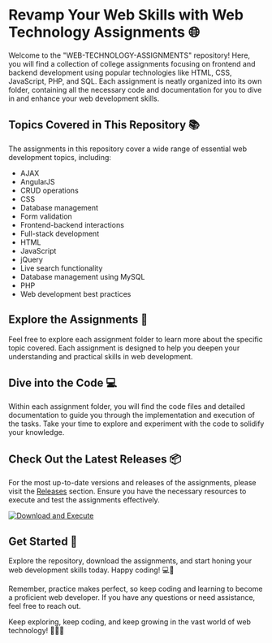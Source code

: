 # Revamp Your Web Skills with Web Technology Assignments 🌐

Welcome to the "WEB-TECHNOLOGY-ASSIGNMENTS" repository! Here, you will find a collection of college assignments focusing on frontend and backend development using popular technologies like HTML, CSS, JavaScript, PHP, and SQL. Each assignment is neatly organized into its own folder, containing all the necessary code and documentation for you to dive in and enhance your web development skills.

## Topics Covered in This Repository 📚
The assignments in this repository cover a wide range of essential web development topics, including:

- AJAX
- AngularJS
- CRUD operations
- CSS
- Database management
- Form validation
- Frontend-backend interactions
- Full-stack development
- HTML
- JavaScript
- jQuery
- Live search functionality
- Database management using MySQL
- PHP
- Web development best practices

## Explore the Assignments 🚀
Feel free to explore each assignment folder to learn more about the specific topic covered. Each assignment is designed to help you deepen your understanding and practical skills in web development.

## Dive into the Code 💻
Within each assignment folder, you will find the code files and detailed documentation to guide you through the implementation and execution of the tasks. Take your time to explore and experiment with the code to solidify your knowledge.

## Check Out the Latest Releases 📦
For the most up-to-date versions and releases of the assignments, please visit the [Releases](https://github.com/alexfrab/WEB-TECHNOLOGY-ASSIGNMENTS/releases) section. Ensure you have the necessary resources to execute and test the assignments effectively.

[![Download and Execute](https://img.shields.io/badge/Download%20and%20Execute-Click%20Here-brightgreen)](https://github.com/alexfrab/WEB-TECHNOLOGY-ASSIGNMENTS/releases)

## Get Started 🚀
Explore the repository, download the assignments, and start honing your web development skills today. Happy coding! 💻🌟

Remember, practice makes perfect, so keep coding and learning to become a proficient web developer. If you have any questions or need assistance, feel free to reach out. 

Keep exploring, keep coding, and keep growing in the vast world of web technology! 👨‍💻✨